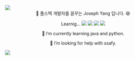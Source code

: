 <img src="https://capsule-render.vercel.app/api?type=Slice&color=f7ecd8&height=170&section=header&text=devyoseph&animation=twinkling&fontSize=70&fontAlignY=45&fontColor=5a3327"/>

<div align="center">
👋 풀스택 개발자를 꿈꾸는 Joseph Yang 입니다. 😄 
 
Learnig...
<img src="https://img.shields.io/badge/-Python-000000?style=flat&logo=Python">
<img src="https://img.shields.io/badge/-Java-000000?style=flat&logo=Java">
<img src="https://img.shields.io/badge/-JavaScript-000000?style=flat&logo=JavaScript">
<img src="https://img.shields.io/badge/-Git-000000?style=flat&logo=Git">

🌱 I’m currently learning java and python.

🤔 I’m looking for help with ssafy.
</div>
<img src="https://capsule-render.vercel.app/api?type=slice&color=f7ecd8&height=120&section=footer&text=&fontSize=90" />
